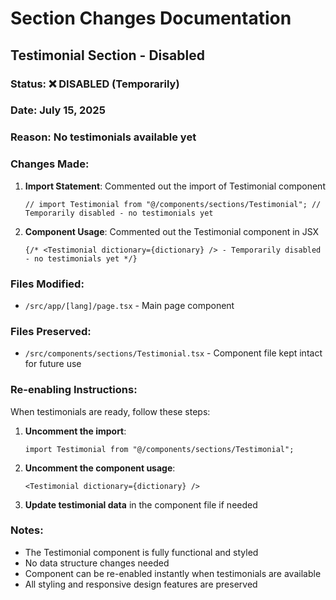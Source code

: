 # Section Changes Documentation

## Testimonial Section - Disabled

### Status: ❌ **DISABLED** (Temporarily)

### Date: July 15, 2025

### Reason: No testimonials available yet

### Changes Made:
1. **Import Statement**: Commented out the import of Testimonial component
   ```tsx
   // import Testimonial from "@/components/sections/Testimonial"; // Temporarily disabled - no testimonials yet
   ```

2. **Component Usage**: Commented out the Testimonial component in JSX
   ```tsx
   {/* <Testimonial dictionary={dictionary} /> - Temporarily disabled - no testimonials yet */}
   ```

### Files Modified:
- `/src/app/[lang]/page.tsx` - Main page component

### Files Preserved:
- `/src/components/sections/Testimonial.tsx` - Component file kept intact for future use

### Re-enabling Instructions:
When testimonials are ready, follow these steps:

1. **Uncomment the import**:
   ```tsx
   import Testimonial from "@/components/sections/Testimonial";
   ```

2. **Uncomment the component usage**:
   ```tsx
   <Testimonial dictionary={dictionary} />
   ```

3. **Update testimonial data** in the component file if needed

### Notes:
- The Testimonial component is fully functional and styled
- No data structure changes needed
- Component can be re-enabled instantly when testimonials are available
- All styling and responsive design features are preserved
